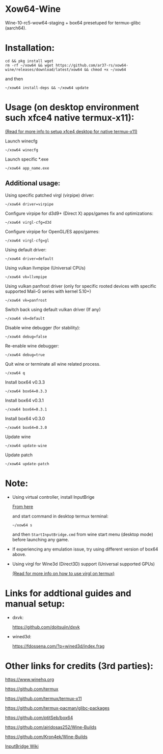 # Xow64-Wine
Wine-10-rc5-wow64-staging + box64 presetuped for termux-glibc (aarch64).
# Installation:
```
cd && pkg install wget 
rm -rf ~/xow64 && wget https://github.com/ar37-rs/xow64-wine/releases/download/latest/xow64 && chmod +x ~/xow64
```
and then
```
~/xow64 install-deps && ~/xow64 update
```
# Usage (on desktop environment such xfce4 native termux-x11):
[(Read for more info to setup xfce4 desktop for native termux-x11)](https://github.com/ar37-rs/xfce4-termux)

Launch winecfg
```
~/xow64 winecfg
```
Launch specific *.exe
```
~/xow64 app_name.exe
```
## Additional usage:
Using specific patched virgl (virpipe) driver:
```
~/xow64 driver=virpipe
```

Configure virpipe for d3d9+ (Direct X) apps/games fix and optimizations:
```
~/xow64 virgl-cfg=d3d
```

Configure virpipe for OpenGL/ES apps/games:
```
~/xow64 virgl-cfg=gl
```

Using default driver:
```
~/xow64 driver=default
```

Using vulkan llvmpipe (Universal CPUs)
```
~/xow64 vk=llvmpipe
```

Using vulkan panfrost driver (only for specific rooted devices with specific supported Mali-G series with kernel 5.10+)
```
~/xow64 vk=panfrost
```

Switch back using default vulkan driver (If any)
```
~/xow64 vk=default
```

Disable wine debugger (for stability):
```
~/xow64 debug=false
```

Re-enable wine debugger:
```
~/xow64 debug=true
```

Quit wine or terminate all wine related process.
```
~/xow64 q
```

Install box64 v0.3.3
```
~/xow64 box64=0.3.3
```

Install box64 v0.3.1
```
~/xow64 box64=0.3.1
```

Install box64 v0.3.0
```
~/xow64 box64=0.3.0
```

Update wine
```
~/xow64 update-wine
```

Update patch
```
~/xow64 update-patch
```

# Note:
* Using virtual controller, install InputBrige

    [From here](https://github.com/ar37-rs/xow64-wine/releases/download/latest/InputBridge_v0.1.9.9.apk)

    and start command in desktop termux terminal:
    ```
    ~/xow64 s
    ```
    and then `StartInputBridge.cmd` from wine start menu (desktop mode) before launching any game.
* If experiencing any emulation issue, try using different version of box64 above.
* Using virgl for Wine3d (Direct3D) support (Universal supported GPUs)

    [(Read for more info on how to use virgl on termux)](https://github.com/ar37-rs/virgl-angle-termux)
    
# Links for addtional guides and manual setup:
* dxvk:

    https://github.com/doitsujin/dxvk
* wined3d:

    https://fdossena.com/?p=wined3d/index.frag

# Other links for credits (3rd parties):

https://www.winehq.org

https://github.com/termux

https://github.com/termux/termux-x11

https://github.com/termux-pacman/glibc-packages

https://github.com/ptitSeb/box64

https://github.com/airidosas252/Wine-Builds

https://github.com/Kron4ek/Wine-Builds

[InputBridge Wiki](https://search.brave.com/search?q=InputBrige%20exagear%20wiki&source=web)
